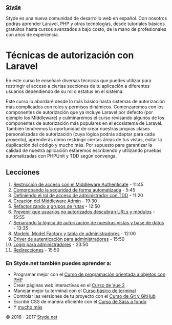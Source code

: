 ### [Styde](https://styde.net/)

Styde es una nueva comunidad de desarrollo web en español. Con nosotros podrás aprender Laravel, PHP y otras tecnologías, 
desde tutoriales básicos gratuitos hasta cursos avanzados a bajo costo, de la mano de profesionales con años de experiencia.

# Técnicas de autorización con Laravel

En este curso te enseñaré diversas técnicas que puedes utilizar para restringir el acceso a ciertas secciones de tu aplicación
a diferentes usuarios dependiendo de su rol o estatus en el sistema.

Este curso lo abordaré desde lo más básico hasta sistemas de autorización más complicados con roles y permisos dinámicos. 
Comenzaremos con los componentes de autorización que ya incluye Laravel por defecto (por ejemplo los Middleware) y 
culminaremos el curso revisando algunos de los componentes de autorización más populares en el ecosistema de Laravel. 
También tendremos la oportunidad de crear nuestras propias clases personalizadas de autorización (cuya lógica podrás 
adaptar para cada proyecto), aprenderás cómo restringir ciertas áreas de tus vistas, evitar la duplicación del código y 
mucho más. Por supuesto para garantizar la calidad de nuestra aplicación estaremos escribiendo y utilizando pruebas 
automatizadas con PHPUnit y TDD según convenga.

## Lecciones

1. [Restricción de acceso con el Middleware Authenticate](https://styde.net/restriccion-de-acceso-a-usuarios-no-conectados-con-el-middleware-authenticate/) - 11:45
2. [Comprobando la seguridad de forma automatizada](https://styde.net/comprobando-la-seguridad-de-nuestra-aplicacion-de-forma-automatizada-phpunit/) - 5:45
3. [Definiendo el rol de acceso de administrador con TDD](https://styde.net/definiendo-el-rol-de-acceso-de-administrador-con-tdd-en-laravel/) - 11:20
4. [Creación del Middleware Admin](https://styde.net/creacion-del-middleware-admin-para-proteger-el-area-de-administracion/) - 19:30
5. [Refactorizando a grupos de rutas](https://styde.net/refactorizando-a-grupos-de-rutas-en-laravel/) - 12:50
6. [Prevenir que usuarios no autorizados descubran URLs y módulos](https://styde.net/prevenir-que-usuarios-no-autorizados-descubran-las-urls-y-modulos-del-administrador/) - 15:55
7. [Separando la lógica de autorización de nuestras vistas y base de datos](https://styde.net/separando-la-logica-de-autorizacion-de-nuestras-vistas-y-base-de-datos/) - 13:35
8. [Modelo, Model Factory y tabla de administradores](https://styde.net/autenticacion-multiple-parte-1-modelo-model-factory-y-tabla-de-administradores/) - 12:00
9. [Driver de autenticación para administradores](https://styde.net/autenticacion-multiple-parte-2-driver-de-autenticacion-para-administradores/) - 15:50
10. [Login para administradores](https://styde.net/autenticacion-multiple-parte-3-login-para-administradores/) - 23:50
11. [Redirecciones](https://styde.net/autenticacion-multiple-parte-4-redirecciones/) - 15:50

### En Styde.net también puedes aprender a:

- Programar mejor con el [Curso de programación orientada a objetos con PHP](https://styde.net/curso-de-programacion-orientada-a-objetos-con-php/)
- Crear páginas web interactivas en el [Curso de Vue 2](https://styde.net/curso-de-vue-2/)
- Manejar mejor tu terminal con el [Curso básico de terminal](https://styde.net/curso-basico-de-terminal/)
- Controlar las versiones de tu proyecto con el [Curso de Git y GitHub](https://styde.net/curso-de-git/)
- Escribir CSS de manera eficiente con el [Curso de Sass a fondo](https://styde.net/curso-de-sass/)
- Y [mucho más](https://styde.net/cursos/)

© 2016 - 2017 [Styde.net](https://styde.net/)

